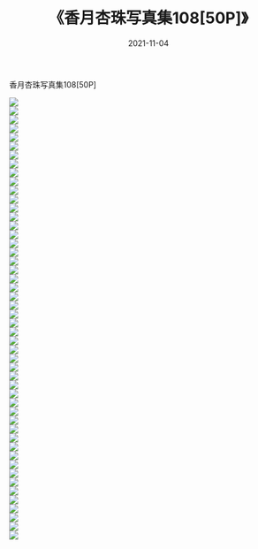 ﻿---
layout: post
title:  《香月杏珠写真集108[50P]》
date:   2021-11-04
img: http://img.660000.xyz/Sharelink/性感/2021/香月杏珠写真集108[50P]/000.jpg
categories: [美女, 清纯, 唯美]
---

香月杏珠写真集108[50P]

  ![](http://img.660000.xyz/Sharelink/性感/2021/香月杏珠写真集108[50P]/001.jpg) <br> ![](http://img.660000.xyz/Sharelink/性感/2021/香月杏珠写真集108[50P]/002.jpg) <br> ![](http://img.660000.xyz/Sharelink/性感/2021/香月杏珠写真集108[50P]/003.jpg) <br> ![](http://img.660000.xyz/Sharelink/性感/2021/香月杏珠写真集108[50P]/004.jpg) <br> ![](http://img.660000.xyz/Sharelink/性感/2021/香月杏珠写真集108[50P]/005.jpg) <br> ![](http://img.660000.xyz/Sharelink/性感/2021/香月杏珠写真集108[50P]/006.jpg) <br> ![](http://img.660000.xyz/Sharelink/性感/2021/香月杏珠写真集108[50P]/007.jpg) <br> ![](http://img.660000.xyz/Sharelink/性感/2021/香月杏珠写真集108[50P]/008.jpg) <br> ![](http://img.660000.xyz/Sharelink/性感/2021/香月杏珠写真集108[50P]/009.jpg) <br> ![](http://img.660000.xyz/Sharelink/性感/2021/香月杏珠写真集108[50P]/010.jpg) <br> ![](http://img.660000.xyz/Sharelink/性感/2021/香月杏珠写真集108[50P]/011.jpg) <br> ![](http://img.660000.xyz/Sharelink/性感/2021/香月杏珠写真集108[50P]/012.jpg) <br> ![](http://img.660000.xyz/Sharelink/性感/2021/香月杏珠写真集108[50P]/013.jpg) <br> ![](http://img.660000.xyz/Sharelink/性感/2021/香月杏珠写真集108[50P]/014.jpg) <br> ![](http://img.660000.xyz/Sharelink/性感/2021/香月杏珠写真集108[50P]/015.jpg) <br> ![](http://img.660000.xyz/Sharelink/性感/2021/香月杏珠写真集108[50P]/016.jpg) <br> ![](http://img.660000.xyz/Sharelink/性感/2021/香月杏珠写真集108[50P]/017.jpg) <br> ![](http://img.660000.xyz/Sharelink/性感/2021/香月杏珠写真集108[50P]/018.jpg) <br> ![](http://img.660000.xyz/Sharelink/性感/2021/香月杏珠写真集108[50P]/019.jpg) <br> ![](http://img.660000.xyz/Sharelink/性感/2021/香月杏珠写真集108[50P]/020.jpg) <br> ![](http://img.660000.xyz/Sharelink/性感/2021/香月杏珠写真集108[50P]/021.jpg) <br> ![](http://img.660000.xyz/Sharelink/性感/2021/香月杏珠写真集108[50P]/022.jpg) <br> ![](http://img.660000.xyz/Sharelink/性感/2021/香月杏珠写真集108[50P]/023.jpg) <br> ![](http://img.660000.xyz/Sharelink/性感/2021/香月杏珠写真集108[50P]/024.jpg) <br> ![](http://img.660000.xyz/Sharelink/性感/2021/香月杏珠写真集108[50P]/025.jpg) <br> ![](http://img.660000.xyz/Sharelink/性感/2021/香月杏珠写真集108[50P]/026.jpg) <br> ![](http://img.660000.xyz/Sharelink/性感/2021/香月杏珠写真集108[50P]/027.jpg) <br> ![](http://img.660000.xyz/Sharelink/性感/2021/香月杏珠写真集108[50P]/028.jpg) <br> ![](http://img.660000.xyz/Sharelink/性感/2021/香月杏珠写真集108[50P]/029.jpg) <br> ![](http://img.660000.xyz/Sharelink/性感/2021/香月杏珠写真集108[50P]/030.jpg) <br> ![](http://img.660000.xyz/Sharelink/性感/2021/香月杏珠写真集108[50P]/031.jpg) <br> ![](http://img.660000.xyz/Sharelink/性感/2021/香月杏珠写真集108[50P]/032.jpg) <br> ![](http://img.660000.xyz/Sharelink/性感/2021/香月杏珠写真集108[50P]/033.jpg) <br> ![](http://img.660000.xyz/Sharelink/性感/2021/香月杏珠写真集108[50P]/034.jpg) <br> ![](http://img.660000.xyz/Sharelink/性感/2021/香月杏珠写真集108[50P]/035.jpg) <br> ![](http://img.660000.xyz/Sharelink/性感/2021/香月杏珠写真集108[50P]/036.jpg) <br> ![](http://img.660000.xyz/Sharelink/性感/2021/香月杏珠写真集108[50P]/037.jpg) <br> ![](http://img.660000.xyz/Sharelink/性感/2021/香月杏珠写真集108[50P]/038.jpg) <br> ![](http://img.660000.xyz/Sharelink/性感/2021/香月杏珠写真集108[50P]/039.jpg) <br> ![](http://img.660000.xyz/Sharelink/性感/2021/香月杏珠写真集108[50P]/040.jpg) <br> ![](http://img.660000.xyz/Sharelink/性感/2021/香月杏珠写真集108[50P]/041.jpg) <br> ![](http://img.660000.xyz/Sharelink/性感/2021/香月杏珠写真集108[50P]/042.jpg) <br> ![](http://img.660000.xyz/Sharelink/性感/2021/香月杏珠写真集108[50P]/043.jpg) <br> ![](http://img.660000.xyz/Sharelink/性感/2021/香月杏珠写真集108[50P]/044.jpg) <br> ![](http://img.660000.xyz/Sharelink/性感/2021/香月杏珠写真集108[50P]/045.jpg) <br> ![](http://img.660000.xyz/Sharelink/性感/2021/香月杏珠写真集108[50P]/046.jpg) <br> ![](http://img.660000.xyz/Sharelink/性感/2021/香月杏珠写真集108[50P]/047.jpg) <br> ![](http://img.660000.xyz/Sharelink/性感/2021/香月杏珠写真集108[50P]/048.jpg) <br> ![](http://img.660000.xyz/Sharelink/性感/2021/香月杏珠写真集108[50P]/049.jpg) <br> ![](http://img.660000.xyz/Sharelink/性感/2021/香月杏珠写真集108[50P]/050.jpg) <br>